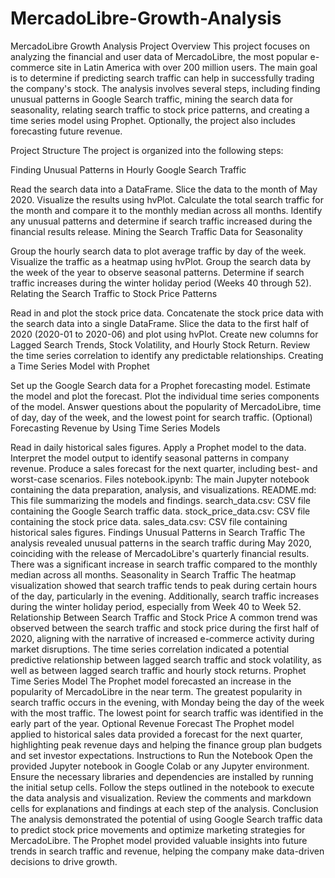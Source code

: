 # MercadoLibre-Growth-Analysis
MercadoLibre Growth Analysis Project
Overview
This project focuses on analyzing the financial and user data of MercadoLibre, the most popular e-commerce site in Latin America with over 200 million users. The main goal is to determine if predicting search traffic can help in successfully trading the company's stock. The analysis involves several steps, including finding unusual patterns in Google Search traffic, mining the search data for seasonality, relating search traffic to stock price patterns, and creating a time series model using Prophet. Optionally, the project also includes forecasting future revenue.

Project Structure
The project is organized into the following steps:

Finding Unusual Patterns in Hourly Google Search Traffic

Read the search data into a DataFrame.
Slice the data to the month of May 2020.
Visualize the results using hvPlot.
Calculate the total search traffic for the month and compare it to the monthly median across all months.
Identify any unusual patterns and determine if search traffic increased during the financial results release.
Mining the Search Traffic Data for Seasonality

Group the hourly search data to plot average traffic by day of the week.
Visualize the traffic as a heatmap using hvPlot.
Group the search data by the week of the year to observe seasonal patterns.
Determine if search traffic increases during the winter holiday period (Weeks 40 through 52).
Relating the Search Traffic to Stock Price Patterns

Read in and plot the stock price data.
Concatenate the stock price data with the search data into a single DataFrame.
Slice the data to the first half of 2020 (2020-01 to 2020-06) and plot using hvPlot.
Create new columns for Lagged Search Trends, Stock Volatility, and Hourly Stock Return.
Review the time series correlation to identify any predictable relationships.
Creating a Time Series Model with Prophet

Set up the Google Search data for a Prophet forecasting model.
Estimate the model and plot the forecast.
Plot the individual time series components of the model.
Answer questions about the popularity of MercadoLibre, time of day, day of the week, and the lowest point for search traffic.
(Optional) Forecasting Revenue by Using Time Series Models

Read in daily historical sales figures.
Apply a Prophet model to the data.
Interpret the model output to identify seasonal patterns in company revenue.
Produce a sales forecast for the next quarter, including best- and worst-case scenarios.
Files
notebook.ipynb: The main Jupyter notebook containing the data preparation, analysis, and visualizations.
README.md: This file summarizing the models and findings.
search_data.csv: CSV file containing the Google Search traffic data.
stock_price_data.csv: CSV file containing the stock price data.
sales_data.csv: CSV file containing historical sales figures.
Findings
Unusual Patterns in Search Traffic
The analysis revealed unusual patterns in the search traffic during May 2020, coinciding with the release of MercadoLibre's quarterly financial results. There was a significant increase in search traffic compared to the monthly median across all months.
Seasonality in Search Traffic
The heatmap visualization showed that search traffic tends to peak during certain hours of the day, particularly in the evening. Additionally, search traffic increases during the winter holiday period, especially from Week 40 to Week 52.
Relationship Between Search Traffic and Stock Price
A common trend was observed between the search traffic and stock price during the first half of 2020, aligning with the narrative of increased e-commerce activity during market disruptions.
The time series correlation indicated a potential predictive relationship between lagged search traffic and stock volatility, as well as between lagged search traffic and hourly stock returns.
Prophet Time Series Model
The Prophet model forecasted an increase in the popularity of MercadoLibre in the near term.
The greatest popularity in search traffic occurs in the evening, with Monday being the day of the week with the most traffic.
The lowest point for search traffic was identified in the early part of the year.
Optional Revenue Forecast
The Prophet model applied to historical sales data provided a forecast for the next quarter, highlighting peak revenue days and helping the finance group plan budgets and set investor expectations.
Instructions to Run the Notebook
Open the provided Jupyter notebook in Google Colab or any Jupyter environment.
Ensure the necessary libraries and dependencies are installed by running the initial setup cells.
Follow the steps outlined in the notebook to execute the data analysis and visualization.
Review the comments and markdown cells for explanations and findings at each step of the analysis.
Conclusion
The analysis demonstrated the potential of using Google Search traffic data to predict stock price movements and optimize marketing strategies for MercadoLibre. The Prophet model provided valuable insights into future trends in search traffic and revenue, helping the company make data-driven decisions to drive growth.
